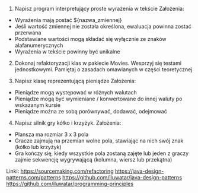 1. Napisz program interpretujący proste wyrażenia w tekście
Założenia:
- Wyrażenia mają postać ${nazwa_zmiennej}
- Jeśli wartość zmiennej nie została określona, ewaluacja powinna zostać przerwana
- Podstawiane wartości mogą składać się wyłącznie ze znaków alafanumerycznych
- Wyrażenia w tekście powinny być unikalne

2. Dokonaj refaktoryzacji klas w pakiecie Movies. Wesprzyj się testami jednostkowymi. Pamiętaj o zasadach omawianych w części teoretycznej 

3. Napisz klasę reprezentującą pieniądze
Założenia:
- Pieniądze mogą występować w różnych walutach
- Pieniądze mogą być wymieniane / konwertowane do innej waluty po wskazanym kursie
- Pieniądze można ze sobą porównywać, dodawać, odejmować

4. Napisz silnik gry kółko i krzyżyk.
Założenia:
- Plansza ma rozmiar 3 x 3 pola
- Gracze zajmują na przemian wolne pola, stawiając na nich swój znak (kółko lub krzyżyk)
- Gra kończy się, kiedy wszystkie pola zostaną zajęte lub jeden z graczy zajmie sekwencję wygrywającą (kolumna, wiersz lub przekątna)


Linki:
https://sourcemaking.com/refactoring
https://java-design-patterns.com/patterns
https://github.com/iluwatar/java-design-patterns
https://github.com/iluwatar/programming-principles
